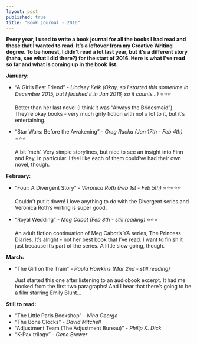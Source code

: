 ```yaml
---
layout: post
published: true
title: "Book journal - 2016"
---
```



**Every year, I used to write a book journal for all the books I had read and those that I wanted to read. It’s a leftover from my Creative Writing degree. To be honest, I didn’t read a lot last year, but it’s a different story (haha, see what I did there?) for the start of 2016. Here is what I’ve read so far and what is coming up in the book list.**

<!--more-->

**January:**

- “A Girl’s Best Friend” - _Lindsey Kelk (Okay, so I started this sometime in December 2015, but I finished it in Jan 2016, so it counts...)_ :star::star::star:

  Better than her last novel (I think it was “Always the Bridesmaid”). They’re okay books - very much girly fiction with not a lot to it, but it’s entertaining.
- “Star Wars: Before the Awakening” - _Greg Rucka (Jan 17th - Feb 4th)_ :star::star::star:
  
  A bit ‘meh’. Very simple storylines, but nice to see an insight into Finn and Rey, in particular. I feel like each of them could’ve had their own novel, though.

**February:**

- “Four: A Divergent Story” - _Veronica Roth (Feb 1st - Feb 5th)_ :star::star::star::star::star:

  Couldn’t put it down! I love anything to do with the Divergent series and Veronica Roth’s writing is super good.
- “Royal Wedding” - _Meg Cabot (Feb 8th - still reading)_ :star::star::star:

  An adult fiction continuation of  Meg Cabot’s YA series, The Princess Diaries. It’s alright - not her best book that I’ve read. I want to finish it just because it’s part of the series. A little slow going, though.

**March:**

- “The Girl on the Train” - _Paula Hawkins (Mar 2nd - still reading)_

  Just started this one after listening to an audiobook excerpt. It had me hooked from the first two paragraphs! And I hear that there’s going to be a film starring Emily Blunt...

**Still to read:**

- “The Little Paris Bookshop” - _Nina George_
- “The Bone Clocks” - _David Mitchell_
- “Adjustment Team (The Adjustment Bureau)” - _Philip K. Dick_
- “K-Pax trilogy” - _Gene Brewer_
